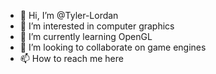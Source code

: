 - 👋 Hi, I’m @Tyler-Lordan
- 👀 I’m interested in computer graphics
- 🌱 I’m currently learning OpenGL
- 💞️ I’m looking to collaborate on game engines
- 📫 How to reach me here

<!---
Tyler-Lordan/Tyler-Lordan is a ✨ special ✨ repository because its `README.md` (this file) appears on your GitHub profile.
You can click the Preview link to take a look at your changes.
--->
